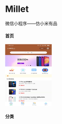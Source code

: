# Millet

微信小程序——仿小米有品

#### 首页

<img src="./images/shouye.jpg" width="150" height="200" alt="图片描述文字"/>

#### 分类
